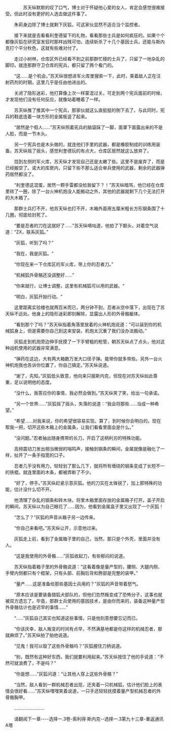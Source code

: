 <div class="read-content j_readContent" id="">
                <p>　　　　苏天纵默默的叹了口气，博士对于怀疑他心爱的女人，肯定会感觉很难接受。但此时没有更好的人选去做这件事了。<p>　　朱莉身边除了博士就剩下灰狐，可这家伙显然不适合当个监控者。<p>　　接下来就是去看看利奎德留下的礼物，看看那些士兵是如何疯狂的。如果个个都像灰狐在研究室发狂时那样凶残可怕，连续斩杀了十几个基因士兵，还能与斯内克打个平分秋色，这就有些难对付了。<p>　　走过小树林，仓库区外已经看不到之前那群忙碌的士兵了，只留了一地杂乱的脚印。就连那群守卫仓库的宪兵，都只留了两个看门的。<p>　　“这……是个机会。”苏天纵很想进军火库里搜索一下，此时，乘着敌人正在注射药剂的时期，这里几乎是任由他进出的。<p>　　关闭了隐形迷彩，他打算像上次一样蒙混过关。可走到两个宪兵面前的时候，才发现他们没有任何反应，就像站着睡着了一样。<p>　　苏天纵推了推其中一个宪兵，那家伙就这么直挺挺的倒下去了。与此同时，宪兵的鞋底连着一块方形的金属板竖了起来。<p>　　“居然是个假人……”苏天纵照着宪兵的脑袋踩了一脚，面罩下面露出来的不是人脸，而是一节木头。<p>　　另一个宪兵也是木头做的，就连他们手里的武器，都是橡胶制成的训练用装备。苏天纵摇了摇头，感觉利奎德玩的有点大，仓库区居然就这么放弃了。<p>　　找到左侧的军火库，苏天纵才发现自己还是太嫩了些。这里不是废弃了，而是已经搬空了。诺大的库房内，只留下些不那么适合单兵使用的武器，剩余的武器弹药居然都没了。<p>　　“利奎德这混蛋，居然一颗手雷都没给我留下？！”苏天纵暗骂，他已经在仓库里转了一圈，除了一台火神机炮没人能搬动之外，其他的武器就剩下几个无法打开的大木箱了。<p>　　那群士兵打不开，他苏天纵也打不开，木箱外面用五厘米粗长方形钢条围了十几圈，彻底给封死了。<p>　　“要是忍者的刀在这就好了……”苏天纵嘀咕道，他拍了下额头，对着空气说道：“ZX，联系灰狐。”<p>　　“灰狐，听到了吗？”<p>　　“我在，我是灰狐。“<p>　　“你现在来一下仓库区的军火库，带上你的忍者刀。”<p>　　“机械狐外骨骼还没调整好……”<p>　　“你来就行，让博士调整，这里有机械狐可以用的武器。“<p>　　“明白，灰狐开始行动。“<p>　　这里距离实验楼也就两百米而已，两分钟不到，忍者从空中落下，出现在了苏天纵不远处。他身上的隐形迷彩即刻解除，显露出人形的外骨骼躯体。<p>　　“看到那个了吗？”苏天纵指着角落里放着的火神机炮说道：“可以装到你的机械狐身上，但是需要你自己到这来安装，机炮太沉重了我们没办法搬动。”<p>　　灰狐走到机炮旁边伸手抚摸了一下手臂粗的枪管，朝苏天纵点了点头，他对这种战机使用的武器非常满意。<p>　　“弹药在这边，大有两大箱数万发大口径子弹。能带你就多带些。另外一台火神机炮我也告诉你位置了，你自己搞定。”苏天纵说道。<p>　　“谢了，先知。”灰狐低头致意，他向来只服斯内克，但现在对苏天纵如此尊重，足以说明他的态度。<p>　　“没什么，我答应你的事情，我必然会做到。”苏天纵笑了笑，给出一句承诺。<p>　　“另一个世界……”灰狐摇了摇头，失落的说道：“我会将那些……当成一种希望。”<p>　　“希望……对我来说，你的希望很容易实现。算了，到时候你会明白的。现在帮我一把，切开这些木箱上的金属条，让我们看看里面会是什么。”<p>　　“没问题。”忍者抽出随身携带的长刀，开启了这柄利刃的特殊功能。<p>　　高频震动刀发出相当微弱的嗡鸣声，接触到钢条的瞬间，金属就像是融化了一样，扯开了一条手指宽的口子。<p>　　忍者几乎没有用力，轻轻划了那么几下，就将所有缠绕的钢条变成了长短不一的铁棍。就连里面的木条，都被弄断了不少。<p>　　“好了，停手。”苏天纵赶紧示意灰狐。他的刀实在太锋锐了，加上那特殊的功能，估计没什么切不开。<p>　　他清理了杂乱的钢条和碎木块，将里木箱里面存放的金属箱子打开。盖子开启的瞬间，苏天纵以为自己眼花了……因为，他看到金属盒子里又出现了一个灰狐！<p>　　“怎么了？”灰狐的声音从箱子另一边传来。<p>　　“你自己来看吧。”苏天纵让开，示意他过来。<p>　　灰狐走上前，看到了金属箱子里的自己，当然，那只是个外壳，里面并没有人。<p>　　“这是我使用的外骨骼……”灰狐收起刀，有些郁闷的说道。<p>　　苏天纵指着箱子里的外骨骼说道：“这看着像是量产型的，腰侧、大腿内侧、手臂内侧都只有个框架，只有头部、前胸后背和胯部是完整的装甲。”<p>　　“量产……这是准备给那些基因士兵用的？”灰狐的声音带着怒气。<p>　　“原本应该是要装备猎狐犬部队的，但他们忽然叛变成了恐怖分子，这事也就被双方遗忘了。毕竟，那群士兵使用的基因技术，是由你而来的，装备这种量产型外骨骼估计也是迟早的事情……”<p>　　“……”灰狐自己其实也知道这些事情，只是他刻意想要忘记而已。<p>　　“你该庆幸，敌人叛变的时间有点早，不然满基地都是你这样的机械忍者，那就麻烦了。”苏天纵拍了拍他说道。<p>　　“见鬼！我可以毁了这些外骨骼吗？”灰狐握住刀柄说道。<p>　　“别，既然有这种好东西，我们就要利用起来。”苏天纵按住了他的手说道：“不然可就浪费了，不是吗？”<p>　　“你是想……”灰狐问道：“让其他人穿上这些外骨骼？”<p>　　“当然，敌人看到一群机械忍者出现，还夹着一只机械狐，估计他们脸上的表情会很好看……”苏天纵嘿嘿笑着说道，一只手还轻轻抚摸着量产型机械忍者的外骨骼胸甲。<p>　　……………………<p>　　请翻阅下一章----选择一.3卷-索利得·斯内克--选择一.3第九十三章-重返通讯A塔<p> 
            </div>